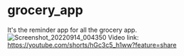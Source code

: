 # grocery_app
It's the reminder app for all the grocery app.
![Screenshot_20220914_004350](https://user-images.githubusercontent.com/64893215/190861175-3ebfcbbb-6800-42af-b92e-79d7b282c35f.png)
Video link: https://youtube.com/shorts/hGc3c5_h1ww?feature=share
